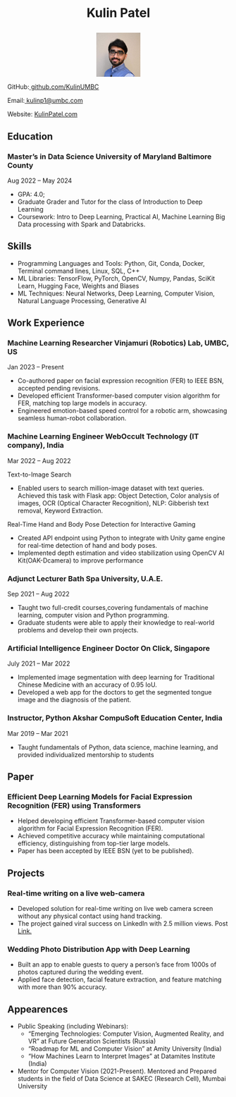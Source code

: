 # <p align="center"> Kulin Patel </p>

<!--- ![Kulin](https://kulinpatel.com/wp-content/uploads/2021/04/kulin-e1618501727975-300x300.jpg)  -->
<p align="center">
<img src="kulin.jpg" 
        alt="Picture" 
        width="100" 
        height="100" 
        style="display: block; margin: 0 auto" /> </p>
   
GitHub:[ github.com/KulinUMBC](https://www.github.com/KulinUMBC) 

Email:[ kulinp1@umbc.com](mailto:kulinp1@umbc.com)

Website: [KulinPatel.com](https://kulinpatel.com/)

## Education

### Master’s in Data Science University of Maryland Baltimore County 
Aug 2022 – May 2024
  - GPA: 4.0; 
  - Graduate Grader and Tutor for the class of Introduction to Deep Learning
  - Coursework: Intro to Deep Learning, Practical AI, Machine Learning Big Data processing with Spark and Databricks.

## Skills

  - Programming Languages and Tools: Python, Git, Conda, Docker, Terminal command lines, Linux, SQL, C++
  - ML Libraries: TensorFlow, PyTorch, OpenCV, Numpy, Pandas, SciKit Learn, Hugging Face, Weights and Biases
  - ML Techniques: Neural Networks, Deep Learning, Computer Vision, Natural Language Processing, Generative AI
  
## Work Experience
### Machine Learning Researcher Vinjamuri (Robotics) Lab, UMBC, US 
Jan 2023 – Present
  - Co-authored paper on facial expression recognition (FER) to IEEE BSN, accepted pending revisions.
  - Developed efficient Transformer-based computer vision algorithm for FER, matching top large models in accuracy.
  - Engineered emotion-based speed control for a robotic arm, showcasing seamless human-robot collaboration.
  
### Machine Learning Engineer WebOccult Technology (IT company), India 
Mar 2022 – Aug 2022

Text-to-Image Search
- Enabled users to search million-image dataset with text queries. Achieved this task with Flask app: Object Detection, Color analysis of images, OCR (Optical Character Recognition), NLP: Gibberish text removal, Keyword Extraction.

Real-Time Hand and Body Pose Detection for Interactive Gaming
- Created API endpoint using Python to integrate with Unity game engine for real-time detection of hand and body poses.
- Implemented depth estimation and video stabilization using OpenCV AI Kit(OAK-Dcamera) to improve performance 

### Adjunct Lecturer Bath Spa University, U.A.E. 
Sep 2021 – Aug 2022
- Taught two full-credit courses,covering fundamentals of machine learning, computer vision and Python programming.
- Graduate students were able to apply their knowledge to real-world problems and develop their own projects.

### Artificial Intelligence Engineer Doctor On Click, Singapore 
July 2021 – Mar 2022
- Implemented image segmentation with deep learning for Traditional Chinese Medicine with an accuracy of 0.95 IoU. 
- Developed a web app for the doctors to get the segmented tongue image and the diagnosis of the patient.

### Instructor, Python Akshar CompuSoft Education Center, India 
Mar 2019 – Mar 2021
- Taught fundamentals of Python, data science, machine learning, and provided individualized mentorship to students

## Paper

### Efficient Deep Learning Models for Facial Expression Recognition (FER) using Transformers
  - Helped developing efficient Transformer-based computer vision algorithm for Facial Expression Recognition (FER).
  - Achieved competitive accuracy while maintaining computational efficiency, distinguishing from top-tier large models.
  - Paper has been accepted by IEEE BSN (yet to be published).

## Projects

### Real-time writing on a live web-camera
- Developed solution for real-time writing on live web camera screen without any physical contact using hand tracking.
- The project gained viral success on LinkedIn with 2.5 million views. Post[ Link.](https://www.linkedin.com/posts/kulin-patel_computervision-artificialintelligence-ai-activity-6808641683111071744-7wVs)

### Wedding Photo Distribution App with Deep Learning
- Built an app to enable guests to query a person’s face from 1000s of photos captured during the wedding event.
- Applied face detection, facial feature extraction, and feature matching with more than 90% accuracy.

## Appearences

- Public Speaking (including Webinars):
  - “Emerging Technologies: Computer Vision, Augmented Reality, and VR” at Future Generation Scientists (Russia)
  - “Roadmap for ML and Computer Vision” at Amity University (India)
  - “How Machines Learn to Interpret Images” at Datamites Institute (India)
- Mentor for Computer Vision (2021-Present). Mentored and Prepared students in the field of Data Science at SAKEC (Research Cell), Mumbai University
